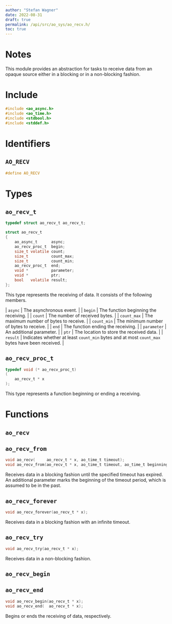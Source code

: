 ```yaml
---
author: "Stefan Wagner"
date: 2022-08-31
draft: true
permalink: /api/src/ao_sys/ao_recv.h/
toc: true
---
```


# Notes

This module provides an abstraction for tasks to receive data from an opaque source either in a blocking or in a non-blocking fashion.

# Include

```c
#include <ao_async.h>
#include <ao_time.h>
#include <stdbool.h>
#include <stddef.h>
```

# Identifiers

## `AO_RECV`

```c
#define AO_RECV
```

# Types

## `ao_recv_t`

```c
typedef struct ao_recv_t ao_recv_t;
```

```c
struct ao_recv_t
{
    ao_async_t      async;
    ao_recv_proc_t  begin;
    size_t volatile count;
    size_t          count_max;
    size_t          count_min;
    ao_recv_proc_t  end;
    void *          parameter;
    void *          ptr;
    bool   volatile result;
};
```

This type represents the receiving of data. It consists of the following members.

| `async` | The asynchronous event. |
| `begin` | The function beginning the receiving. |
| `count` | The number of received bytes. |
| `count_max` | The maximum number of bytes to receive. |
| `count_min` | The minimum number of bytes to receive. |
| `end` | The function ending the receiving. |
| `parameter` | An additional parameter. |
| `ptr` | The location to store the received data. |
| `result` | Indicates whether at least `count_min` bytes and at most `count_max` bytes have been received. |

## `ao_recv_proc_t`

```c
typedef void (* ao_recv_proc_t)
(
    ao_recv_t * x
);
```

This type represents a function beginning or ending a receiving.

# Functions

## `ao_recv`
## `ao_recv_from`

```c
void ao_recv(     ao_recv_t * x, ao_time_t timeout);
void ao_recv_from(ao_recv_t * x, ao_time_t timeout, ao_time_t beginning);
```

Receives data in a blocking fashion until the specified timeout has expired. An additional parameter marks the beginning of the timeout period, which is assumed to be in the past.

## `ao_recv_forever`

```c
void ao_recv_forever(ao_recv_t * x);
```

Receives data in a blocking fashion with an infinite timeout.

## `ao_recv_try`

```c
void ao_recv_try(ao_recv_t * x);
```

Receives data in a non-blocking fashion.

## `ao_recv_begin`
## `ao_recv_end`

```c
void ao_recv_begin(ao_recv_t * x);
void ao_recv_end(  ao_recv_t * x);
```

Begins or ends the receiving of data, respectively.
